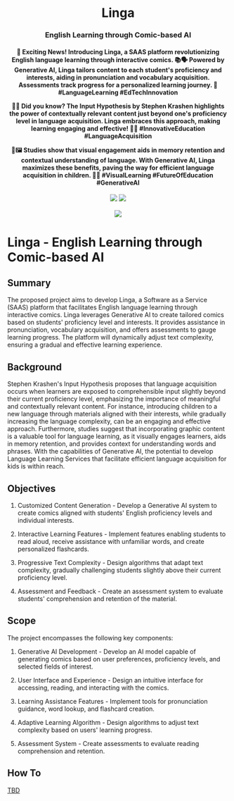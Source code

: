 <div align="center">
<h1 align="center"> Linga </h1> 
<h3>English Learning through Comic-based AI</br></h3>
<h4 align="center">
🚀 Exciting News! Introducing Linga, a SAAS platform revolutionizing English language learning through interactive comics. 📚🗣️ Powered by Generative AI, Linga tailors content to each student's proficiency and interests, aiding in pronunciation and vocabulary acquisition. Assessments track progress for a personalized learning journey. 🌟 #LanguageLearning #EdTechInnovation

🧠💡 Did you know? The Input Hypothesis by Stephen Krashen highlights the power of contextually relevant content just beyond one's proficiency level in language acquisition. Linga embraces this approach, making learning engaging and effective! 📖✨ #InnovativeEducation #LanguageAcquisition

🎨🖼️ Studies show that visual engagement aids in memory retention and contextual understanding of language. With Generative AI, Linga maximizes these benefits, paving the way for efficient language acquisition in children. 🧒🌐 #VisualLearning #FutureOfEducation #GenerativeAI
</h4>
<img src="https://img.shields.io/badge/Progress-1%25-red"> <img src="https://img.shields.io/badge/Feedback-Welcome-green">
</br>
</br>
<kbd>
<img src="./docs/images/plato_1.png"> 
</kbd>
</div>


# Linga - English Learning through Comic-based AI

## Summary
The proposed project aims to develop Linga, a Software as a Service (SAAS) platform that facilitates English language learning through interactive comics. Linga leverages Generative AI to create tailored comics based on students' proficiency level and interests. It provides assistance in pronunciation, vocabulary acquisition, and offers assessments to gauge learning progress. The platform will dynamically adjust text complexity, ensuring a gradual and effective learning experience.

## Background
Stephen Krashen's Input Hypothesis proposes that language acquisition occurs when learners are exposed to comprehensible input slightly beyond their current proficiency level, emphasizing the importance of meaningful and contextually relevant content. For instance, introducing children to a new language through materials aligned with their interests, while gradually increasing the language complexity, can be an engaging and effective approach.
Furthermore, studies suggest that incorporating graphic content is a valuable tool for language learning, as it visually engages learners, aids in memory retention, and provides context for understanding words and phrases. 
With the capabilities of Generative AI, the potential to develop Language Learning Services that facilitate efficient language acquisition for kids is within reach.

## Objectives
1. Customized Content Generation - Develop a Generative AI system to create comics aligned with students' English proficiency levels and individual interests.

2. Interactive Learning Features - Implement features enabling students to read aloud, receive assistance with unfamiliar words, and create personalized flashcards.

3. Progressive Text Complexity - Design algorithms that adapt text complexity, gradually challenging students slightly above their current proficiency level.

4. Assessment and Feedback - Create an assessment system to evaluate students' comprehension and retention of the material.
  
## Scope
The project encompasses the following key components:

1. Generative AI Development - Develop an AI model capable of generating comics based on user preferences, proficiency levels, and selected fields of interest.

2. User Interface and Experience - Design an intuitive interface for accessing, reading, and interacting with the comics.

3. Learning Assistance Features - Implement tools for pronunciation guidance, word lookup, and flashcard creation.

4. Adaptive Learning Algorithm - Design algorithms to adjust text complexity based on users' learning progress.

5. Assessment System - Create assessments to evaluate reading comprehension and retention.

## How To
[TBD]()



